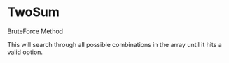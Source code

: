 # TwoSum
BruteForce Method

This will search through all possible combinations in the array until it hits a valid option.
